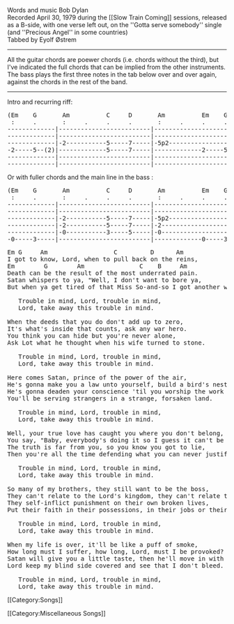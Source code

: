 Words and music Bob Dylan<br>
Recorded April 30, 1979 during the [[Slow Train Coming]] sessions,
released as a B-side, with one verse left out, on the ''Gotta serve somebody'' single (and ''Precious Angel'' in some countries)<br>
Tabbed by Eyolf Østrem

----
All the guitar chords are poewer chords (i.e. chords without the
third), but I've indicated the full chords that can be implied from
the other instruments.<br>
The bass plays the first three notes in the tab below over and over
again, against the chords in the rest of the band.

----
Intro and recurring riff:

<pre class="tab">
(Em    G       Am          C     D       Am          Em    G       Am          C     B       Am)
 :     .       :     .     .     .       :     .     .     .       :     .     .     .
-------------|-------------------------|-------------------------|-------------------------|-------
-------------|-------------------------|-------------------------|-------------------------|-------
-------------|-2-----------5-----7-----|-5p2---------------------|-2-----------5-----4-----|-2-----
-2-----5--(2)|-------------5-----7-----|-------------2-----5--(2)|-------------5-----4-----|-2-----
-------------|-------------------------|-------------------------|-------------------------|-------
-------------|-------------------------|-------------------------|-------------------------|-------
</pre>

Or with fuller chords and the main line in the bass :

<pre class="tab">
(Em    G       Am          C     D       Am          Em    G       Am          C     B       Am)
 :     .       :     .     .     .       :     .     .     .       :     .     .     .
-------------|-------------------------|-------------------------|-------------------------|-------
-------------|-------------------------|-------------------------|-1-----------------------|-------
-------------|-2-----------5-----7-----|-5p2---------------------|-2-----------5-----4-----|-2-----
-------------|-2-----------5-----7-----|-2-----------------------|-2-----------5-----4-----|-2-----
-------------|-0-----------3-----5-----|-0-----------------------|-0-----------3-----2-----|-0------
-0-----3-----|-------------------------|-------------0-----3-----|-------------------------|-------
</pre>

<pre class="verse">
Em G     Am                  C         D      Am
I got to know, Lord, when to pull back on the reins,
Em        G        Am               C    B     Am
Death can be the result of the most underrated pain.
Satan whispers to ya, "Well, I don't want to bore ya,
But when ya get tired of that Miss So-and-so I got another woman for ya”

   Trouble in mind, Lord, trouble in mind,
   Lord, take away this trouble in mind.

When the deeds that you do don't add up to zero,
It's what's inside that counts, ask any war hero.
You think you can hide but you're never alone,
Ask Lot what he thought when his wife turned to stone.

   Trouble in mind, Lord, trouble in mind,
   Lord, take away this trouble in mind.

Here comes Satan, prince of the power of the air,
He's gonna make you a law unto yourself, build a bird's nest in your hair.
He's gonna deaden your conscience 'til you worship the work of your own hands,
You'll be serving strangers in a strange, forsaken land.

   Trouble in mind, Lord, trouble in mind,
   Lord, take away this trouble in mind.

Well, your true love has caught you where you don't belong,
You say, "Baby, everybody's doing it so I guess it can't be wrong."
The truth is far from you, so you know you got to lie,
Then you're all the time defending what you can never justify.

   Trouble in mind, Lord, trouble in mind,
   Lord, take away this trouble in mind.

So many of my brothers, they still want to be the boss,
They can't relate to the Lord's kingdom, they can't relate to the cross.
They self-inflict punishment on their own broken lives,
Put their faith in their possessions, in their jobs or their wives.

   Trouble in mind, Lord, trouble in mind,
   Lord, take away this trouble in mind.

When my life is over, it'll be like a puff of smoke,
How long must I suffer, how long, Lord, must I be provoked?
Satan will give you a little taste, then he'll move in with rapid speed,
Lord keep my blind side covered and see that I don't bleed.

   Trouble in mind, Lord, trouble in mind,
   Lord, take away this trouble in mind.
</pre>

[[Category:Songs]]

[[Category:Miscellaneous Songs]]
